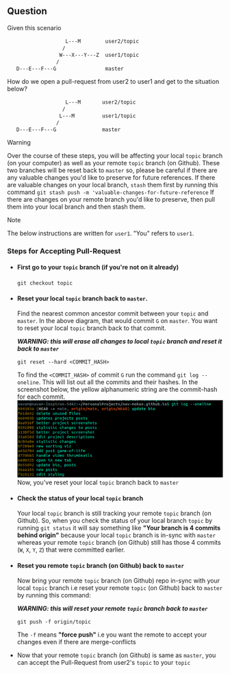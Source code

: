 ## Question
Given this scenario
```
				   L---M        user2/topic
				  /
		         W---X---Y---Z  user1/topic
                /
   D---E---F---G                master
```
How do we open a pull-request from user2 to user1 and get to the situation below?

```
				   L---M       user2/topic
				  /
		         L---M         user1/topic
                /
   D---E---F---G               master
```


> [!WARNING]  
> Over the course of these steps, you will be affecting your local `topic` branch (on your computer) as well as your remote `topic` branch (on Github). These two branches will be reset back to `master` so, please be careful if there are any valuable changes you'd like to preserve for future references. 
If there are valuable changes on your local branch, `stash` them first by running this command
    ```
    git stash push -m 'valuable-changes-for-future-reference
    ```
    If there are changes on your remote branch you'd like to preserve, then pull them into your local branch and then stash them. 

> [!NOTE]  
> The below instructions are written for `user1`. "You" refers to `user1`. 

### Steps for Accepting Pull-Request
* #### First go to your `topic` branch (if you're not on it already)
    `git checkout topic`

* #### Reset your local `topic` branch back to `master`. 
    Find the nearest common ancestor commit between your `topic` and `master`. In the above diagram, that would commit `G` on `master`. You want to reset your local `topic` branch back to that commit.  
    
    ***WARNING: this will erase all changes to local `topic` branch and reset it back to `master`***
  ```
  git reset --hard <COMMIT_HASH>
  ```
  To find the `<COMMIT_HASH>` of commit `G` run the command `git log --oneline`. This will list out all the commits and their hashes. In the screenshot below, the yellow alphanumeric string are the commit-hash for each commit.
  <img src="git-log-oneline-commit-hash.png"></img>
    Now, you've reset your local `topic` branch back to `master`

* #### Check the status of your local `topic` branch
    Your local `topic` branch is still tracking your remote `topic` branch (on Github). So, when you check the status of your local branch `topic` by running `git status` it will say something like **"Your branch is 4 commits behind origin"** because your local `topic` branch is in-sync with `master` whereas your remote `topic` branch (on Github) still has those 4 commits (`W`, `X`, `Y`, `Z`) that were committed earlier. 

* #### Reset you remote `topic` branch (on Github) back to `master`
    Now bring your remote `topic` branch (on Github) repo in-sync with your local `topic` branch i.e reset your remote `topic` (on Github) back to `master` by running this command:
    
    ***WARNING: this will reset your remote `topic` branch back to `master`***
    ```
    git push -f origin/topic
    ```
    The `-f` means **"force push"** i.e you want the remote to accept your changes even if there are merge-conflicts

* Now that your remote `topic` branch (on Github) is same as `master`, you can accept the Pull-Request from user2's `topic` to your `topic`
